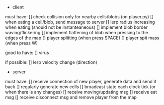 * client

must have:
[] check collision only for nearby cells/blobs (on player.py)
[] when eating a cell/blob, send message to server
[] lerp radius increasing when eating (should not be instanteaneous)
[] implement blob border waving/flickering
[] implement flattening of blob when pressing to the edges of the map
[] player splitting (when press SPACE)
[] player spit mass (when press W)

good to have:
[] virus

if possible:
[] lerp velocity change (direction)

* server

must have:
[] receive connection of new player, generate data and send it back
[] regularly generate new cells
[] broadcast state each clock tick (or when there is any changes)
[] receive moving/updating msg
[] receive eat msg
[] receive disconnect msg and remove player from the map